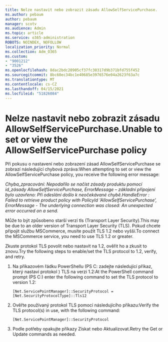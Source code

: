 ```yaml
---
title: Nelze nastavit nebo zobrazit zásadu AllowSelfServicePurchase.
ms.author: pebaum
author: pebaum
manager: scotv
ms.audience: Admin
ms.topic: article
ms.service: o365-administration
ROBOTS: NOINDEX, NOFOLLOW
localization_priority: Normal
ms.collection: Adm_O365
ms.custom:
- "9001212"
- "3526"
ms.openlocfilehash: 8dac2bdc20905cf37fc30317d9b371bfd755f452
ms.sourcegitcommit: 8bc60ec34bc1e40685e3976576e04a2623f63a7c
ms.translationtype: MT
ms.contentlocale: cs-CZ
ms.lasthandoff: 04/15/2021
ms.locfileid: "51826084"
---
```

# <a name="unable-to-set-or-view-the-allowselfservicepurchase-policy"></a><span data-ttu-id="4158b-102">Nelze nastavit nebo zobrazit zásadu AllowSelfServicePurchase.</span><span class="sxs-lookup"><span data-stu-id="4158b-102">Unable to set or view the AllowSelfServicePurchase policy</span></span>

<span data-ttu-id="4158b-103">Při pokusu o nastavení nebo zobrazení zásad AllowSelfServicePurchase se zobrazí následující chybová zpráva:</span><span class="sxs-lookup"><span data-stu-id="4158b-103">When attempting to set or view the AllowSelfServicePurchase policy, you receive the following error message:</span></span>

<span data-ttu-id="4158b-104">*Chyba_zpracování: Nepodařilo se načíst zásady produktu pomocí id_zásady AllowSelfServicePurchase, ErrorMessage – základní připojení bylo uzavřeno: Při odeslání došlo k neočekávané chybě.*</span><span class="sxs-lookup"><span data-stu-id="4158b-104">*HandleError : Failed to retrieve product policy with PolicyId 'AllowSelfServicePurchase', ErrorMessage - The underlying connection was closed: An unexpected error occurred on a send.*</span></span>

<span data-ttu-id="4158b-105">Může to být způsobeno starší verzí tls (Transport Layer Security).</span><span class="sxs-lookup"><span data-stu-id="4158b-105">This may be due to an older version of Transport Layer Security (TLS).</span></span> <span data-ttu-id="4158b-106">Pokud chcete připojit službu MSCommerce, musíte použít TLS 1.2 nebo vyšší.</span><span class="sxs-lookup"><span data-stu-id="4158b-106">To connect the MSCommerce service, you need to use TLS 1.2 or greater.</span></span>  

<span data-ttu-id="4158b-107">Zkuste protokol TLS povolit nebo nastavit na 1.2, ověřit ho a zkusit to znovu.</span><span class="sxs-lookup"><span data-stu-id="4158b-107">Try the following steps to enable/set the TLS protocol to 1.2, verify, and retry.</span></span>
 1. <span data-ttu-id="4158b-108">Na příkazovém řádku PowerShellu (PS C: zadejte následující příkaz, který nastaví protokol \) TLS na verzi 1.2:</span><span class="sxs-lookup"><span data-stu-id="4158b-108">At the PowerShell command prompt (PS C:\) enter the following command to set the TLS protocol to version 1.2:</span></span>

    `[Net.ServicePointManager]::SecurityProtocol = [Net.SecurityProtocolType]::Tls12`

2. <span data-ttu-id="4158b-109">Ověřte používaný protokol TLS pomocí následujícího příkazu:</span><span class="sxs-lookup"><span data-stu-id="4158b-109">Verify the TLS protocol(s) in use, with the following command:</span></span>

    `[Net.ServicePointManager]::SecurityProtocol` 

3. <span data-ttu-id="4158b-110">Podle potřeby opakujte příkazy Získat nebo Aktualizovat.</span><span class="sxs-lookup"><span data-stu-id="4158b-110">Retry the Get or Update commands as needed.</span></span>

